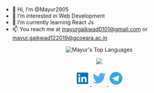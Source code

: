 - 👋 Hi, I’m @Mayur2905
- 👀 I’m interested in Web Development
- 🌱 I’m currently learning React Js 
- 📫 You reach me at mayurgaikwad0101@gmail.com or mayur.gaikwad122019@gcoeara.ac.in
<p>
</p>
<p align="center">
    <img width="500"
        src="https://github-readme-stats.vercel.app/api/top-langs/?username=mayur2905&langs_count=10&layout=compact&theme=tokyonight" 
        alt="Mayur's Top Languages"
    />
</p>
<p align="center">
    <img width="500"
   src="https://github-readme-stats.vercel.app/api?username=mayur2905&theme=dark&show_icons=true"/>
</p>

<p align="center">
    <a href="https://www.linkedin.com/in/mayur-gaikwad-7385051b5/" target="_blank">
        <img src='img/linkedin.svg' alt='linkedin' height='40'>
    </a>
    <a href="https://twitter.com/GorakshaMayur" target="_blank">
        <img src='img/twitter.svg' alt='twitter' height='40'>
    </a>
    <a href="https://t.me/Mayur290501" target="_blank">
        <img src='img/telegram.svg' alt='telegram' height='40'>
    </a>
</p>


<!---
Mayur2905/Mayur2905 is a ✨ special ✨ repository because its `README.md` (this file) appears on your GitHub profile.
You can click the Preview link to take a look at your changes.
--->

